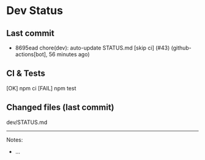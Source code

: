 # Dev Status

## Last commit
- 8695ead chore(dev): auto-update STATUS.md [skip ci] (#43) (github-actions[bot], 56 minutes ago)
## CI & Tests
[OK] npm ci
[FAIL] npm test

## Changed files (last commit)
dev/STATUS.md

---
Notes:
- ...
